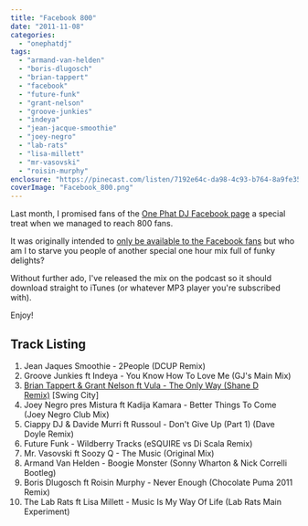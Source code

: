 ```yaml
---
title: "Facebook 800"
date: "2011-11-08"
categories: 
  - "onephatdj"
tags: 
  - "armand-van-helden"
  - "boris-dlugosch"
  - "brian-tappert"
  - "facebook"
  - "future-funk"
  - "grant-nelson"
  - "groove-junkies"
  - "indeya"
  - "jean-jacque-smoothie"
  - "joey-negro"
  - "lab-rats"
  - "lisa-millett"
  - "mr-vasovski"
  - "roisin-murphy"
enclosure: "https://pinecast.com/listen/7192e64c-da98-4c93-b764-8a9fe3531a04.mp3 83326687 audio/mpeg "
coverImage: "Facebook_800.png"
---
```


Last month, I promised fans of the [One Phat DJ Facebook page](https://www.facebook.com/onephatdj) a special treat when we managed to reach 800 fans.

It was originally intended to [only be available to the Facebook fans](https://www.facebook.com/onephatdj?sk=app_220150904689418) but who am I to starve you people of another special one hour mix full of funky delights?

Without further ado, I've released the mix on the podcast so it should download straight to iTunes (or whatever MP3 player you're subscribed with).

Enjoy!

## Track Listing

1. Jean Jaques Smoothie - 2People (DCUP Remix)
2. Groove Junkies ft Indeya - You Know How To Love Me (GJ's Main Mix)
3. [Brian Tappert & Grant Nelson ft Vula - The Only Way (Shane D Remix)](https://www.traxsource.com/index.php?act=show&fc=tpage&cr=titles&cv=109912) \[Swing City\]
4. Joey Negro pres Mistura ft Kadija Kamara - Better Things To Come (Joey Negro Club Mix)
5. Ciappy DJ & Davide Murri ft Russoul - Don't Give Up (Part 1) (Dave Doyle Remix)
6. Future Funk - Wildberry Tracks (eSQUIRE vs Di Scala Remix)
7. Mr. Vasovski ft Soozy Q - The Music (Original Mix)
8. Armand Van Helden - Boogie Monster (Sonny Wharton & Nick Correlli Bootleg)
9. Boris Dlugosch ft Roisin Murphy - Never Enough (Chocolate Puma 2011 Remix)
10. The Lab Rats ft Lisa Millett - Music Is My Way Of Life (Lab Rats Main Experiment)
